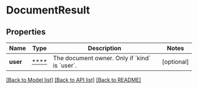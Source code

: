 # DocumentResult

## Properties
Name | Type | Description | Notes
------------ | ------------- | ------------- | -------------
**user** | [****](.md) | The document owner. Only if &#x60;kind&#x60; is &#x60;user&#x60;. | [optional] 

[[Back to Model list]](../../README.md#documentation-for-models) [[Back to API list]](../../README.md#documentation-for-api-endpoints) [[Back to README]](../../README.md)

